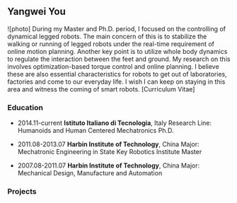 ## Yangwei You
![photo]
During my Master and Ph.D. period, I focused on the controlling of dynamical legged robots. The main concern of this is to stabilize the walking or running of legged robots under the real-time requirement of online motion planning. Another key point is to utilize whole body dynamics to regulate the interaction between the feet and ground. My research on this involves optimization-based torque control and online planning. I believe these are also essential characteristics for robots to get out of laboratories, factories and come to our everyday life. I wish I can keep on staying in this area and witness the coming of smart robots. [Curriculum Vitae]

### Education

- 2014.11-current **Istituto Italiano di Tecnologia**, Italy
Research Line: Humanoids and Human Centered Mechatronics Ph.D.

- 2011.08-2013.07 **Harbin Institute of Technology**, China
Major: Mechatronic Engineering in State Key Robotics Institute Master

- 2007.08-2011.07 **Harbin Institute of Technology**, China
Major: Mechanical Design, Manufacture and Automation

### Projects
